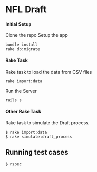 # NFL Draft

#### Initial Setup

Clone the repo
Setup the app

```
bundle install
rake db:migrate
```

#### Rake Task

Rake task to load the data from CSV files

```
rake import:data
```

Run the Server

```
rails s
```

#### Other Rake Task

Rake task to simulate the Draft process.

```
$ rake import:data
$ rake simulate:draft_process
```

## Running test cases

```
$ rspec
```
